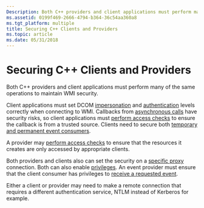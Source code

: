 ```yaml
---
Description: Both C++ providers and client applications must perform many of the same operations to maintain WMI security.
ms.assetid: 0199f469-2666-4794-b364-36c54aa360a8
ms.tgt_platform: multiple
title: Securing C++ Clients and Providers
ms.topic: article
ms.date: 05/31/2018
---
```


# Securing C++ Clients and Providers

Both C++ providers and client applications must perform many of the same operations to maintain WMI security.

Client applications must set DCOM [impersonation](setting-the-default-process-security-level-using-c-.md) and [authentication](setting-authentication-in-wmi.md) levels correctly when connecting to WMI. Callbacks from [asynchronous calls](setting-security-on-an-asynchronous-call.md) have security risks, so client applications must [perform access checks](performing-access-checks.md) to ensure the callback is from a trusted source. Clients need to secure both [temporary and permanent event consumers](securing-wmi-events.md).

A provider may [perform access checks](performing-access-checks.md) to ensure that the resources it creates are only accessed by appropriate clients.

Both providers and clients also can set the security on a [specific proxy](setting-the-security-on-iwbemservices-and-other-proxies.md) connection. Both can also enable [privileges](executing-privileged-operations.md). An event provider must ensure that the client consumer has privileges to [receive a requested event](providing-events-securely.md).

Either a client or provider may need to make a remote connection that requires a different authentication service, NTLM instead of Kerberos for example.

 

 




